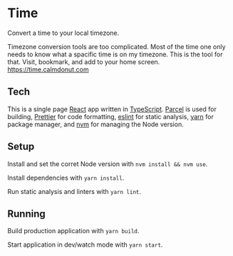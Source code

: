 # Time

Convert a time to your local timezone.

Timezone conversion tools are too complicated. Most of the time one only needs to know what a spacific time is on my timezone. This is the tool for that. Visit, bookmark, and add to your home screen. https://time.calmdonut.com

## Tech

This is a single page [React][react] app written in [TypeScript][typescript]. [Parcel][parcel] is used for building, [Prettier][prettier] for code formatting, [eslint][eslint] for static analysis, [yarn][yarn] for package manager, and [nvm][nvm] for managing the Node version.

## Setup

Install and set the corret Node version with `nvm install && nvm use`.

Install dependencies with `yarn install`.

Run static analysis and linters with `yarn lint`.

## Running

Build production application with `yarn build`.

Start application in dev/watch mode with `yarn start`.

[nvm]: https://github.com/creationix/nvm/
[prettier]: https://prettier.io
[react]: https://reactjs.org
[eslint]: https://eslint.org
[typescript]: https://www.typescriptlang.org
[parcel]: https://parceljs.org
[yarn]: https://yarnpkg.com

